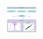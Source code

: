 <img src="https://github.com/NianSan-H/mlrap/blob/master/mlrap/example/workflow.png" alt="fig" title="workflow" style="zoom:10%;">

